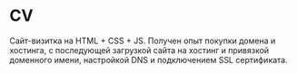 # CV
Сайт-визитка на HTML + CSS + JS.
Получен опыт покупки домена и хостинга, с последующей загрузкой сайта на хостинг и привязкой доменного имени, настройкой DNS и подключением SSL сертификата.
